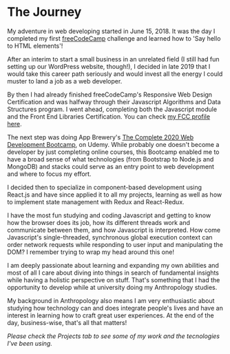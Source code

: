 # The Journey

My adventure in web developing started in June 15, 2018.
It was the day I completed my first [freeCodeCamp](https://www.freecodecamp.org) challenge and learned how to 'Say hello to HTML elements'!

After an interim to start a small business in an unrelated field (I still had fun setting up our WordPress website, though!), I decided in late 2019 that I would take this career path seriously and would invest all the energy I could muster to land a job as a web developer.

By then I had already finished freeCodeCamp's Responsive Web Design Certification and was halfway through their Javascript Algorithms and Data Structures program. I went ahead, completing both the Javascript module and the Front End Libraries Certification. You can check [my FCC profile here](https://www.freecodecamp.org/dmsoares).

The next step was doing App Brewery's [The Complete 2020 Web Development Bootcamp](https://www.udemy.com/certificate/UC-7daa232b-c48f-4b07-8fe3-3e15804fefaf/), on Udemy. While probably one doesn't become a developer by just completing online courses, this Bootcamp enabled me to have a broad sense of what technologies (from Bootstrap to Node.js and MongoDB) and stacks could serve as an entry point to web development and where to focus my effort.

I decided then to specialize in component-based development using React.js and have since applied it to all my projects, learning as well as how to implement state management with Redux and React-Redux.

I have the most fun studying and coding Javascript and getting to know how the browser does its job, how its different threads work and communicate between them, and how Javascript is interpreted. How come Javascript's single-threaded, synchronous global execution context can order network requests while responding to user input and manipulating the DOM? I remember trying to wrap my head around this one!

I am deeply passionate about learning and expanding my own abilities and most of all I care about diving into things in search of fundamental insights while having a holistic perspective on stuff. That's something that I had the opportunity to develop while at university doing my Anthropology studies.

My background in Anthropology also means I am very enthusiastic about studying how technology can and does integrate people's lives and have an interest in learning how to craft great user experiences. At the end of the day, business-wise, that's all that matters! 

*Please check the Projects tab to see some of my work and the tecnologies I've been using.*
